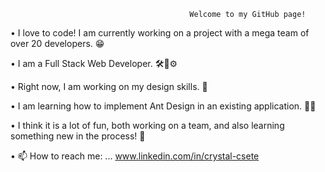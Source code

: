 
                                            Welcome to my GitHub page! 

• I love to code! I am currently working on a project with a mega team of over 20 developers. 😁


• I am a Full Stack Web Developer. 🛠🔧⚙


• Right now, I am working on my design skills. 🎨


• I am learning how to implement Ant Design in an existing application. 👩‍💻


• I think it is a lot of fun, both working on a team, and also learning something new in the process! 🤩


• 📫 How to reach me: ... www.linkedin.com/in/crystal-csete
